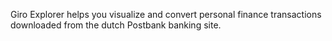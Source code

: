 Giro Explorer helps you visualize and convert personal finance transactions downloaded from the dutch Postbank banking site.